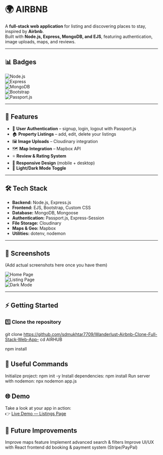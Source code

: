 # 🌍 AIRBNB  

A **full-stack web application** for listing and discovering places to stay, inspired by **Airbnb**.  
Built with **Node.js, Express, MongoDB, and EJS**, featuring authentication, image uploads, maps, and reviews.  

---

## 📊 Badges  

![Node.js](https://img.shields.io/badge/Node.js-43853D?style=for-the-badge&logo=node.js&logoColor=white)  
![Express](https://img.shields.io/badge/Express.js-000000?style=for-the-badge&logo=express&logoColor=white)  
![MongoDB](https://img.shields.io/badge/MongoDB-4EA94B?style=for-the-badge&logo=mongodb&logoColor=white)  
![Bootstrap](https://img.shields.io/badge/Bootstrap-563D7C?style=for-the-badge&logo=bootstrap&logoColor=white)  
![Passport.js](https://img.shields.io/badge/Passport.js-34E27A?style=for-the-badge&logo=passport&logoColor=black)  

---

## 🚀 Features  

- 🔑 **User Authentication** – signup, login, logout with Passport.js  
- 🏠 **Property Listings** – add, edit, delete your listings  
- 🖼️ **Image Uploads** – Cloudinary integration  
- 🗺️ **Map Integration** – Mapbox API  
- ⭐ **Review & Rating System**  
- 📱 **Responsive Design** (mobile + desktop)  
- 🌙 **Light/Dark Mode Toggle**  

---

## 🛠 Tech Stack  

- **Backend:** Node.js, Express.js  
- **Frontend:** EJS, Bootstrap, Custom CSS  
- **Database:** MongoDB, Mongoose  
- **Authentication:** Passport.js, Express-Session  
- **File Storage:** Cloudinary  
- **Maps & Geo:** Mapbox  
- **Utilities:** dotenv, nodemon  

---

## 📸 Screenshots  

(Add actual screenshots here once you have them)  

![Home Page](https://via.placeholder.com/1000x500.png?text=Home+Page+Screenshot)  
![Listing Page](https://via.placeholder.com/1000x500.png?text=Listing+Page+Screenshot)  
![Dark Mode](https://via.placeholder.com/1000x500.png?text=Dark+Mode+Screenshot)  

---

## ⚡ Getting Started  

### 1️⃣ Clone the repository  

git clone https://github.com/sdmukhtar7709/Wanderlust-Airbnb-Clone-Full-Stack-Web-App-
cd AIRHUB

npm install

## 📌 Useful Commands
Initialize project: npm init -y
Install dependencies: npm install
Run server with nodemon: npx nodemon app.js


## 🌐 Demo

Take a look at your app in action:  
👉 [Live Demo — Listings Page](https://wanderlust-airbnb-clone-full-stack-web.onrender.com/listings)  

## 🌟 Future Improvements
Improve maps feature
Implement advanced search & filters
Improve UI/UX with React frontend
dd booking & payment system (Stripe/PayPal)

```sh
